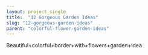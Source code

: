 ```yaml
---
layout: project_single
title:  "12 Gorgeous Garden Ideas"
slug: "12-gorgeous-garden-ideas"
parent: "colorful-flower-garden-ideas"
---
```

Beautiful+colorful+border+with+flowers+garden+idea
